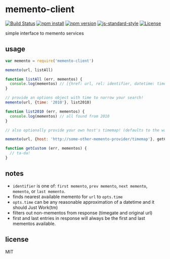 # memento-client

[![Build Status](http://img.shields.io/travis/jarofghosts/memento-client.svg?style=flat-square)](https://travis-ci.org/jarofghosts/memento-client)
[![npm install](http://img.shields.io/npm/dm/memento-client.svg?style=flat-square)](https://www.npmjs.org/package/memento-client)
[![npm version](https://img.shields.io/npm/v/memento-client.svg?style=flat-square)](https://www.npmjs.org/package/memento-client)
[![js-standard-style](https://img.shields.io/badge/code%20style-standard-brightgreen.svg?style=flat-square)](https://github.com/feross/standard)
[![License](https://img.shields.io/npm/l/memento-client.svg?style=flat-square)](https://github.com/jarofghosts/memento-client/blob/master/LICENSE)

simple interface to memento services

## usage

```js
var memento = require('memento-client')

memento(url, listAll)

function listAll (err, mementos) {
  console.log(mementos) // [{href: url, rel: identifier, datetime: timestamp}]
}

// provide an options object with time to narrow your search!
memento(url, {time: '2010'}, list2010)

function list2010 (err, mementos) {
  console.log(mementos) // all found from 2010
}

// also optionally provide your own host's timemap! (defaults to the wayback machine)

memento(url, {host: 'http://some-other-memento-provider/timemap'}, getCustom)

function getCustom (err, mementos) {
  // ta-da!
}
```

## notes

* `identifier` is one of: `first memento`, `prev memento`, `next memento`,
  `memento`, or `last memento`.
* finds nearest available memento for `url` to `opts.time`
* `opts.time` can be any reasonable approximation of a datetime and it should
  Just Work(tm)
* filters out non-mementos from response (timegate and original url)
* first and last entries in response will always be the first and last
  mementos available.

## license

MIT
